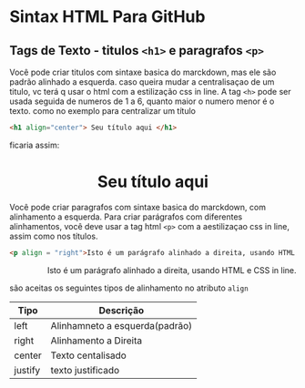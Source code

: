 # Sintax HTML Para GitHub

## Tags de Texto - titulos ```<h1>``` e paragrafos ```<p>```
Você pode criar titulos com sintaxe basica do marckdown, mas ele são padrão alinhado a esquerda. caso queira mudar a centralisaçao de um titulo, vc terá q usar o html com a estilização css in line.
A tag ```<h>``` pode ser usada seguida de numeros de 1 a 6, quanto maior o numero menor é o texto.
como no exemplo para centralizar um título

```html
<h1 align="center"> Seu título aqui </h1>
```
ficaria assim: 
<h1 align="center"> Seu título aqui </h1>

Você pode criar paragrafos com sintaxe basica do marckdown, com alinhamento a esquerda. Para criar parágrafos com diferentes alinhamentos, você deve usar a tag html ```<p>``` com a aestilizaçao css in line, assim como nos títulos.

 ```html
<p align = "right">Isto é um parágrafo alinhado a direita, usando HTML e CSS in line.</p>
```
<p align = "right">Isto é um parágrafo alinhado a direita, usando HTML e CSS in line.</p>

são aceitas os seguintes tipos de alinhamento no atributo ```align```

| Tipo | Descrição |
|---------|------------|
|left   | Alinhamneto a esquerda(padrão) |
|right  | Alinhamento a Direita |
|center | Texto centalisado |
|justify| texto justificado |

